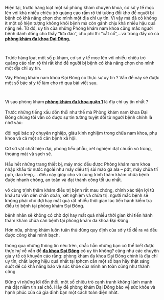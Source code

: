 <p>Hiện tại, trước hàng loạt một số phòng khám chuyên khoa, cơ sở y tế mọc lên với khá nhiều chiêu trò quảng cáo rầm rộ thì tương đối khó để người bị bệnh có khả năng chọn cho mình một địa chỉ uy tín. Vì vậy mà đã có không ít một số hiện tượng không khỏi bệnh mà còn gánh chịu khá nhiều hậu quả nặng nề. Từ đó, uy tín của những Phòng khám nam khoa cũng mắc người bệnh đánh đồng cho thấy &ldquo;lừa đảo&rdquo;, cho phí thì &ldquo;cắt cổ&rdquo;,&hellip;và trong đấy có cả <a href="http://raovat.vnexpress.net/dich-vu/dich-vu-gia-dinh/thuc-hu-phong-kham-da-khoa-dai-dong-lua-dao-681613.html"><strong>phòng khám đa khoa Đại Đông.</strong></a></p>

<p>&nbsp;</p>

<p>Trước hàng loạt một số p.khám, cơ sở y tế mọc lên với nhiều chiêu trò quảng cáo rầm rộ thì rất khó để người bị bệnh có khả năng chọn cho mình một địa chỉ uy tín.</p>

<p>Vậy Phòng khám nam khoa Đại Đông có thực sự uy tín ? Vấn đề này sẽ được một số bác sĩ y tế làm cho rõ qua bài viết sau.</p>

<p>&nbsp;</p>

<p>Vì sao phòng khám <a href="http://phathaiantoanhcm.com/phong-kham-da-khoa-o-quan-1-chat-luong-da-khoa-quan-1-306.html"><strong>phòng khám đa khoa quận 1</strong></a>&nbsp;là địa chỉ uy tín nhất ?<br />
<br />
Trước những tiếng xấu đồn thổi như thế mà Phòng khám nam khoa Đại Đông chúng tôi vẫn có được sự tin tưởng tuyệt đối từ người bệnh chính là nhờ vào:<br />
<br />
đội ngũ bác sỹ chuyên nghiệp, giàu kinh nghiệm trong chữa nam khoa, phụ khoa và cả một số căn bệnh xã hội.<br />
<br />
Cơ sở vật chất hiện đại, phòng tiểu phẫu, xét nghiệm đạt chuẩn vô trùng, thoáng mát và sạch sẽ.<br />
<br />
Hầu hết những trang thiết bị, máy móc đều được Phòng khám nam khoa nhập khẩu từ nước ngoài như máy điều trị sùi mào gà ala &ndash; pdt, máy chữa trĩ pph, dao leep,&hellip; điều này giúp cho vô cùng trình thăm khám chữa bệnh được nhanh chóng, an toàn và đạt thành công tối ưu nhất.<br />
<br />
vô cùng trình thăm khám điều trị bệnh rất mau chóng, chính xác tiện lợi từ khâu tư vấn đến chẩn đoán, xét nghiệm và chữa trị. người mắc bệnh sẽ không phải chờ đợi hay mất quá rất nhiều thời gian lúc tiến hành kiểm tra điều trị bệnh tại phòng khám Đại Đông.</p>

<p>bệnh nhân sẽ không có chờ đợi hay mất quá nhiều thời gian khi tiến hành thăm khám chữa căn bệnh tại phòng khám đa khoa Đại Đông.</p>

<p>Hơn nữa, phòng khám luôn tuân thủ đúng quy định của sở y tế đề ra và đều được công khai minh bạch.<br />
<br />
thông qua những thông tin nêu trên, chắc hẳn những bạn có thể biết được thực hư về vấn đề <a href="http://raovat.vnexpress.net/dich-vu/dich-vu-gia-dinh/thuc-hu-phong-kham-da-khoa-dai-dong-lua-dao-681613.html"><strong>đa khoa Đại Đông</strong></a> có uy tín không? cũng như các chuyên gia y tế có khuyến cáo rằng: phòng khám đa khoa Đại Đông chính là địa chỉ uy tín, chất lượng hiệu quả nhất tại tphcm cần một số bạn hãy thật sáng suốt để có khả năng bảo vệ sức khỏe của mình an toàn cũng như thành công.<br />
<br />
Đừng vì những lời đồn thổi, một số chiêu trò cạnh tranh không lành mạnh mà đặt niềm tin sai chỗ. Hãy để phòng khám Đại Đông bảo vệ sức khỏe và hạnh phúc của cả gia đình bạn một cách toàn diện nhất.</p>

<p>&nbsp;</p>
